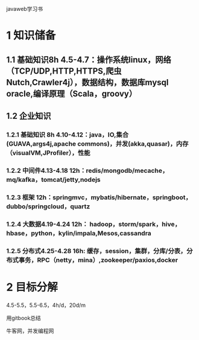 javaweb学习书
# 1 知识储备

## 1.1  基础知识8h 4.5-4.7：操作系统linux，网络（TCP/UDP,HTTP,HTTPS,爬虫Nutch,Crawler4j），数据结构，数据库mysql oracle,编译原理（Scala，groovy）

## 1.2  企业知识

### 1.2.1 基础知识 8h 4.10-4.12：java，IO,集合(GUAVA,args4j,apache commons)，并发(akka,quasar)，内存（visualVM,JProfiler），性能

### 1.2.2 中间件4.13-4.18 12h：redis/mongodb/mecache，mq/kafka，tomcat/jetty,nodejs

### 1.2.3 框架 12h：springmvc，mybatis/hibernate，springboot，dubbo/springcloud，quartz

### 1.2.4 大数据4.19-4.24 12h： hadoop，storm/spark，hive，hbase，python，kylin/impala,Mesos,cassandra

### 1.2.5 分布式4.25-4.28 16h: 缓存，session，集群，分库/分表，分布式事务，RPC（netty，mina）,zookeeper/paxios,docker

# 2 目标分解

4.5-5.5，5.5-6.5，4h/d，20d/m

用gitbook总结

牛客网，并发编程网